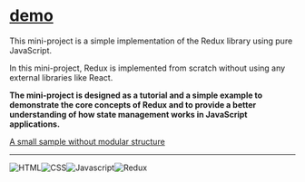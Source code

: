 # [demo](https://redux-on-pure-js.vercel.app/)

This mini-project is a simple implementation of the Redux library using pure JavaScript.

In this mini-project, Redux is implemented from scratch without using any external libraries like React.

**The mini-project is designed as a tutorial and a simple example to demonstrate the core concepts of Redux and to provide a better understanding of how state management works in JavaScript applications.**

[A small sample without modular structure](https://codepen.io/AMN2080/pen/ZEdrxrW)

---
![HTML](https://img.icons8.com/?size=25&id=20909&format=png&color=000000)![CSS](https://img.icons8.com/?size=25&id=21278&format=png&color=000000)![Javascript](https://img.icons8.com/?size=25&id=108784&format=png&color=000000)![Redux](https://img.icons8.com/?size=25&id=jD-fJzVguBmw&format=png&color=000000)
